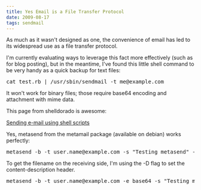 ```yaml
---
title: Yes Email is a File Transfer Protocol
date: 2009-08-17
tags: sendmail
---
```

As much as it wasn't designed as one, the convenience of email has led to its widespread use as a file transfer protocol.

I'm currently evaluating ways to leverage this fact more effectively (such as for blog posting), but in the meantime, I've found this little shell command to be very handy as a quick backup for text files:

<pre class="sh_sh">
cat test.rb | /usr/sbin/sendmail -t me@example.com
</pre>

It won't work for binary files; those require base64 encoding and attachment with mime data.

This page from shelldorado is awesome:

<a rel="nofollow"  href="http://www.shelldorado.com/articles/mailattachments.html">Sending e-mail using shell scripts</a>

Yes, metasend from the metamail package (available on debian) works perfectly:

<pre class="sh_sh">
metasend -b -t user.name@example.com -s "Testing metasend" -m image/jpeg -f kilotronix_1.jpg-thumb-210x109-1709.jpg
</pre>

To get the filename on the receiving side, I'm using the -D flag to set the content-description header.

<pre class="sh_sh">
metasend -b -t user.name@example.com -e base64 -s "Testing metasend" -m image/jpeg -D kilotronix_1.jpg-thumb-210x109-1709.jpg -f kilotronix_1.jpg-thumb-210x109-1709.jpg -n -m text/plain -f blah
</pre>

